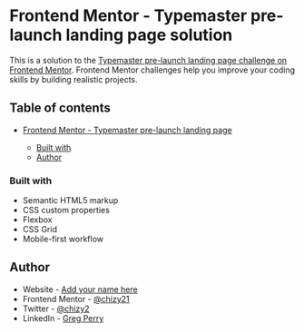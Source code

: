 # Frontend Mentor - Typemaster pre-launch landing page solution

This is a solution to the [Typemaster pre-launch landing page challenge on Frontend Mentor](). Frontend Mentor challenges help you improve your coding skills by building realistic projects.

## Table of contents

- [Frontend Mentor - Typemaster pre-launch landing page](https://www.frontendmentor.io/challenges/typemaster-prelaunch-landing-page-J6-Yj5J-X/hub)

  - [Built with](#built-with)
  - [Author](#author)

### Built with

- Semantic HTML5 markup
- CSS custom properties
- Flexbox
- CSS Grid
- Mobile-first workflow

## Author

- Website - [Add your name here](https://www.your-site.com)
- Frontend Mentor - [@chizy21](https://www.frontendmentor.io/profile/chizy21)
- Twitter - [@chizy2](https://www.twitter.com/chizy2)
- LinkedIn - [Greg Perry](https://www.linkedin.com/in/greg-perry-159288127/)
